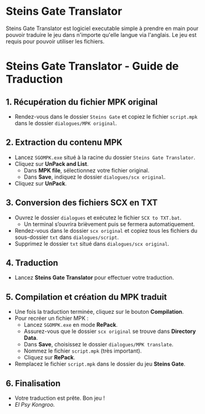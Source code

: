 # Steins Gate Translator
Steins Gate Translator est logiciel executable simple à prendre en main pour pouvoir traduire le jeu dans n'importe qu'elle langue via l'anglais. Le jeu est requis pour pouvoir utiliser les fichiers.

# Steins Gate Translator - Guide de Traduction

## 1. Récupération du fichier MPK original
- Rendez-vous dans le dossier `Steins Gate` et copiez le fichier `script.mpk` dans le dossier `dialogues/MPK original`.

## 2. Extraction du contenu MPK
- Lancez `SGOMPK.exe` situé à la racine du dossier `Steins Gate Translator`.
- Cliquez sur **UnPack and List**.
  - Dans **MPK file**, sélectionnez votre fichier original.
  - Dans **Save**, indiquez le dossier `dialogues/scx original`.
- Cliquez sur **UnPack**.

## 3. Conversion des fichiers SCX en TXT
- Ouvrez le dossier `dialogues` et exécutez le fichier `SCX to TXT.bat`.
  - Un terminal s’ouvrira brièvement puis se fermera automatiquement.
- Rendez-vous dans le dossier `scx original` et copiez tous les fichiers du sous-dossier `txt` dans `dialogues/script`.
- Supprimez le dossier `txt` situé dans `dialogues/scx original`.

## 4. Traduction
- Lancez **Steins Gate Translator** pour effectuer votre traduction.

## 5. Compilation et création du MPK traduit
- Une fois la traduction terminée, cliquez sur le bouton **Compilation**.
- Pour recréer un fichier MPK :
  - Lancez `SGOMPK.exe` en mode **RePack**.
  - Assurez-vous que le dossier `scx original` se trouve dans **Directory Data**.
  - Dans **Save**, choisissez le dossier `dialogues/MPK translate`.
  - Nommez le fichier `script.mpk` (très important).
  - Cliquez sur **RePack**.
- Remplacez le fichier `script.mpk` dans le dossier du jeu **Steins Gate**.

## 6. Finalisation
- Votre traduction est prête. Bon jeu !  
- *El Psy Kongroo.*
